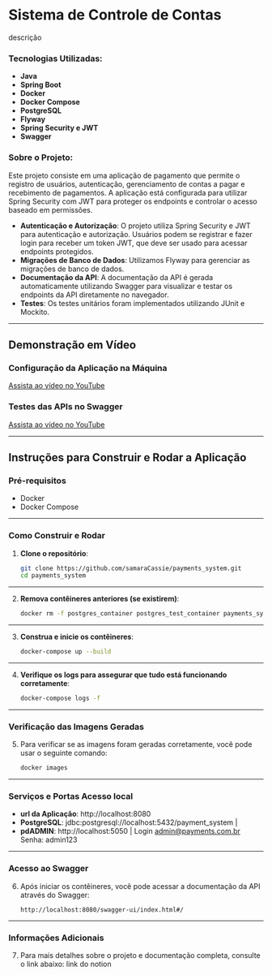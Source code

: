 # Sistema de Controle de Contas

descrição 

### Tecnologias Utilizadas:

- **Java**
- **Spring Boot**
- **Docker**
- **Docker Compose**
- **PostgreSQL**
- **Flyway**
- **Spring Security e JWT**
- **Swagger**

### Sobre o Projeto:
Este projeto consiste em uma aplicação de pagamento que permite o registro de usuários, autenticação, gerenciamento de contas a pagar e recebimento de pagamentos. A aplicação está configurada para utilizar Spring Security com JWT para proteger os endpoints e controlar o acesso baseado em permissões.

- **Autenticação e Autorização**: O projeto utiliza Spring Security e JWT para autenticação e autorização. Usuários podem se registrar e fazer login para receber um token JWT, que deve ser usado para acessar endpoints protegidos.
- **Migrações de Banco de Dados**: Utilizamos Flyway para gerenciar as migrações de banco de dados.
- **Documentação da API**: A documentação da API é gerada automaticamente utilizando Swagger para visualizar e testar os endpoints da API diretamente no navegador.
- **Testes**: Os testes unitários foram implementados utilizando JUnit e Mockito.

---
## Demonstração em Vídeo

### Configuração da Aplicação na Máquina

[Assista ao vídeo no YouTube](link)

### Testes das APIs no Swagger

[Assista ao vídeo no YouTube](link)

---

## Instruções para Construir e Rodar a Aplicação

### Pré-requisitos

- Docker
- Docker Compose

---

### Como Construir e Rodar

1. **Clone o repositório**:
    ```sh
    git clone https://github.com/samaraCassie/payments_system.git
    cd payments_system
    ```

---

2. **Remova contêineres anteriores (se existirem)**:
    ```sh
    docker rm -f postgres_container postgres_test_container payments_system_app
    ```

---

3. **Construa e inicie os contêineres**:
    ```sh
    docker-compose up --build
    ```

---

4. **Verifique os logs para assegurar que tudo está funcionando corretamente**:
    ```sh
    docker-compose logs -f
    ```

---

### Verificação das Imagens Geradas

5. Para verificar se as imagens foram geradas corretamente, você pode usar o seguinte comando:
    ```sh
    docker images
    ```

---

### Serviços e Portas Acesso local

- **url da Aplicação**: http://localhost:8080
- **PostgreSQL**: jdbc:postgresql://localhost:5432/payment_system  | 
- **pdADMIN**:  http://localhost:5050 | Login admin@payments.com.br Senha: admin123

---

### Acesso ao Swagger

6. Após iniciar os contêineres, você pode acessar a documentação da API através do Swagger:
    ```
    http://localhost:8080/swagger-ui/index.html#/
    ```

---

### Informações Adicionais

7. Para mais detalhes sobre o projeto e documentação completa, consulte o link abaixo:
  link do notion


